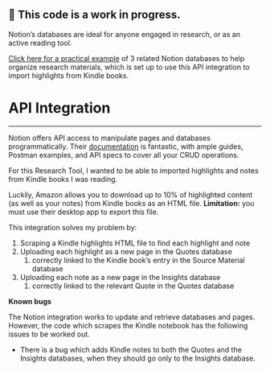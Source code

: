 ## 🚧 This code is a work in progress.

<aside>
Notion’s databases are ideal for anyone engaged in research, or as an active reading tool.

[Click here for a practical example](https://www.notion.so/Notion-as-a-Research-Tool-f5241a5a209b4ce4a7a7489b8c63c876) of 3 related Notion databases to help organize research materials, which is set up to use this API integration to import highlights from Kindle books.

</aside>

# API Integration

---

Notion offers API access to manipulate pages and databases programmatically. Their [documentation](https://developers.notion.com/docs) is fantastic, with ample guides, Postman examples, and API specs to cover all your CRUD operations.

For this Research Tool, I wanted to be able to imported highlights and notes from Kindle books I was reading.

Luckily, Amazon allows you to download up to 10% of highlighted content (as well as your notes) from Kindle books as an HTML file. **Limitation:** you must use their desktop app to export this file.

This integration solves my problem by:

1. Scraping a Kindle highlights HTML file to find each highlight and note
2. Uploading each highlight as a new page in the Quotes database
   1. correctly linked to the Kindle book’s entry in the Source Material database
3. Uploading each note as a new page in the Insights database
   1. correctly linked to the relevant Quote in the Quotes database

**Known bugs**

The Notion integration works to update and retrieve databases and pages. However, the code which scrapes the Kindle notebook has the following issues to be worked out.

- There is a bug which adds Kindle notes to both the Quotes and the Insights databases, when they should go only to the Insights database.
